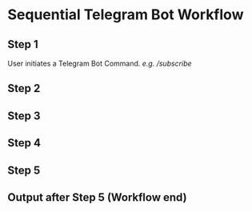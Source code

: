 # Sequential Telegram Bot Workflow

## Step 1
User initiates a Telegram Bot Command. *e.g. /subscribe*

## Step 2

## Step 3

## Step 4

## Step 5

## Output after Step 5 (Workflow end)
